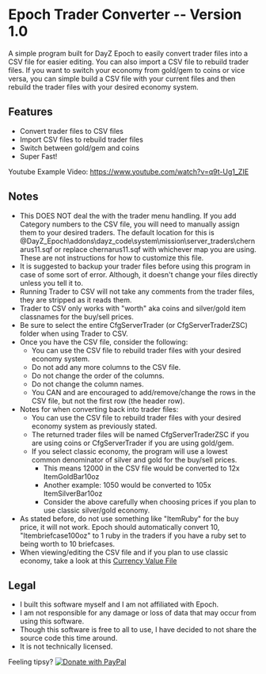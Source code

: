 # Epoch Trader Converter -- Version 1.0
A simple program built for DayZ Epoch to easily convert trader files into a CSV file for easier editing. You can also import a CSV file to rebuild trader files. If you want to switch your economy from gold/gem to coins or vice versa, you can simple build a CSV file with your current files and then rebuild the trader files with your desired economy system.

## Features
* Convert trader files to CSV files
* Import CSV files to rebuild trader files
* Switch between gold/gem and coins
* Super Fast!

Youtube Example Video:
https://www.youtube.com/watch?v=q9t-Ug1_ZIE

## Notes
* This DOES NOT deal the with the trader menu handling. If you add Category numbers to the CSV file, you will need to manually assign them to your desired traders. The default location for this is @DayZ_Epoch\addons\dayz_code\system\mission\server_traders\chernarus11.sqf or replace chernarus11.sqf with whichever map you are using. These are not instructions for how to customize this file.
* It is suggested to backup your trader files before using this program in case of some sort of error. Although, it doesn't change your files directly unless you tell it to.
* Running Trader to CSV will not take any comments from the trader files, they are stripped as it reads them.
* Trader to CSV only works with "worth" aka coins and silver/gold item classnames for the buy/sell prices.
* Be sure to select the entire CfgServerTrader (or CfgServerTraderZSC) folder when using Trader to CSV.
* Once you have the CSV file, consider the following:
    * You can use the CSV file to rebuild trader files with your desired economy system.
    * Do not add any more columns to the CSV file.
    * Do not change the order of the columns.
    * Do not change the column names.
    * You CAN and are encouraged to add/remove/change the rows in the CSV file, but not the first row (the header row).
* Notes for when converting back into trader files:
    * You can use the CSV file to rebuild trader files with your desired economy system as previously stated.
    * The returned trader files will be named CfgServerTraderZSC if you are using coins or CfgServerTrader if you are using gold/gem.
    * If you select classic economy, the program will use a lowest common denominator of silver and gold for the buy/sell prices.
        * This means 12000 in the CSV file would be converted to 12x ItemGoldBar10oz
        * Another example: 1050 would be converted to 105x ItemSilverBar10oz
        * Consider the above carefully when choosing prices if you plan to use classic silver/gold economy.
* As stated before, do not use something like "ItemRuby" for the buy price, it will not work. Epoch should automatically convert 10, "Itembriefcase100oz" to 1 ruby in the traders if you have a ruby set to being worth to 10 briefcases.
* When viewing/editing the CSV file and if you plan to use classic economy, take a look at this [Currency Value File](https://github.com/ZzBombardierzZ/Epoch-Trader-Converter/blob/main/DayZ_Epoch_Silver_and_Gold_Values.txt)

## Legal
* I built this software myself and I am not affiliated with Epoch.
* I am not responsible for any damage or loss of data that may occur from using this software.
* Though this software is free to all to use, I have decided to not share the source code this time around.
* It is not technically licensed.

Feeling tipsy?
[![Donate with PayPal](https://raw.githubusercontent.com/stefan-niedermann/paypal-donate-button/master/paypal-donate-button.png)
](https://www.paypal.com/donate/?business=SVCKSPPNCZYUY&no_recurring=0&item_name=Any+tips%2Fdonations+are+appreciated+and+will+help+buy+more+coffee.&currency_code=USD)
